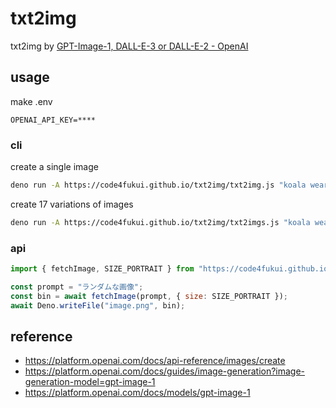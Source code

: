 # txt2img

txt2img by [GPT-Image-1, DALL-E-3 or DALL-E-2 - OpenAI](https://platform.openai.com/docs/api-reference/images/create)

## usage

make .env
```
OPENAI_API_KEY=****
```

### cli

create a single image
```sh
deno run -A https://code4fukui.github.io/txt2img/txt2img.js "koala wearing a strawberry hat"
```

create 17 variations of images
```sh
deno run -A https://code4fukui.github.io/txt2img/txt2imgs.js "koala wearing a strawberry hat"
```

### api

```js
import { fetchImage, SIZE_PORTRAIT } from "https://code4fukui.github.io/txt2img/fetchImage.js";

const prompt = "ランダムな画像";
const bin = await fetchImage(prompt, { size: SIZE_PORTRAIT });
await Deno.writeFile("image.png", bin);
```

## reference

- https://platform.openai.com/docs/api-reference/images/create
- https://platform.openai.com/docs/guides/image-generation?image-generation-model=gpt-image-1
- https://platform.openai.com/docs/models/gpt-image-1
